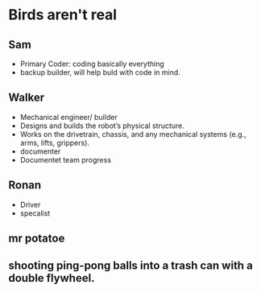# Birds aren't real
## Sam
*  Primary Coder: coding basically everything
*  backup builder, will help buld with code in mind.
## Walker
* Mechanical engineer/ builder
* Designs and builds the robot’s physical structure.
* Works on the drivetrain, chassis, and any mechanical systems (e.g., arms, lifts, grippers).
* documenter
* Documentet team progress
## Ronan
* Driver
* specalist
## mr potatoe 

## shooting ping-pong balls into a trash can with a double flywheel.
